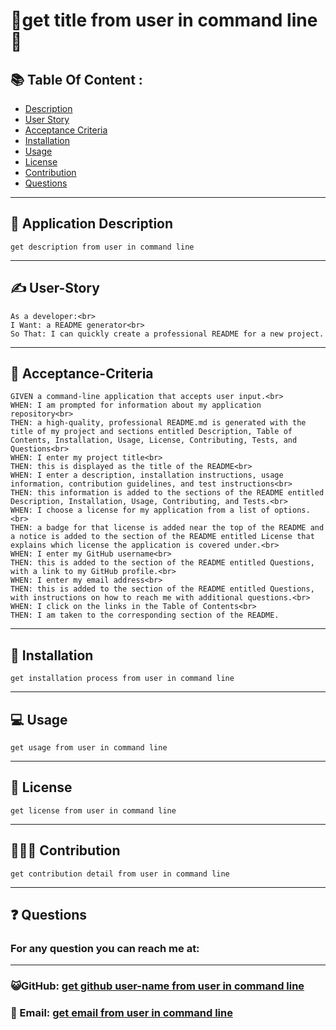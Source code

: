 # 🌟get title from user in command line🌟

## 📚 Table Of Content :

- [Description](#description)
- [User Story](#user-story)
- [Acceptance Criteria](#acceptance-criteria)
- [Installation](#installation)
- [Usage](#usage)
- [License](#license)
- [Contribution](#contribution)
- [Questions](#questions)

---

## <h2 id='description'>📜 Application Description</h2>

    get description from user in command line

---

<h2 id='user-story'>✍️ User-Story</h2>

    As a developer:<br>
    I Want: a README generator<br>
    So That: I can quickly create a professional README for a new project.

---

<h2 id='acceptance-criteria'>🤝 Acceptance-Criteria</h2>

    GIVEN a command-line application that accepts user input.<br>
    WHEN: I am prompted for information about my application repository<br>
    THEN: a high-quality, professional README.md is generated with the title of my project and sections entitled Description, Table of Contents, Installation, Usage, License, Contributing, Tests, and Questions<br>
    WHEN: I enter my project title<br>
    THEN: this is displayed as the title of the README<br>
    WHEN: I enter a description, installation instructions, usage information, contribution guidelines, and test instructions<br>
    THEN: this information is added to the sections of the README entitled Description, Installation, Usage, Contributing, and Tests.<br>
    WHEN: I choose a license for my application from a list of options.<br>
    THEN: a badge for that license is added near the top of the README and a notice is added to the section of the README entitled License that explains which license the application is covered under.<br>
    WHEN: I enter my GitHub username<br>
    THEN: this is added to the section of the README entitled Questions, with a link to my GitHub profile.<br>
    WHEN: I enter my email address<br>
    THEN: this is added to the section of the README entitled Questions, with instructions on how to reach me with additional questions.<br>
    WHEN: I click on the links in the Table of Contents<br>
    THEN: I am taken to the corresponding section of the README.

---

## <h2 id='installation'>💾 Installation</h2>

    get installation process from user in command line

---

<h2 id='usage'>💻 Usage</h2>

    get usage from user in command line

---

<h2 id='license'>📛 License</h2>

    get license from user in command line

---

<h2 id='contribution'>🧑‍🤝‍🧑 Contribution</h2>

    get contribution detail from user in command line

---

<h2 id='questions'>❓ Questions</h2>

<h3>For any question you can reach me at:</h3>

---

<h3>😺GitHub: <a href='https://github.com/Amit-Ranjan22'>get github user-name from user in command line</a></h3>

<h3>📩 Email: <a href='https://mail.google.com/'>get email from user in command line</a></h3>
